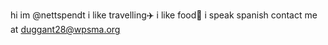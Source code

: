 hi im @nettspendt
i like travelling✈️
i like food🍔
i speak spanish
contact me at duggant28@wpsma.org
